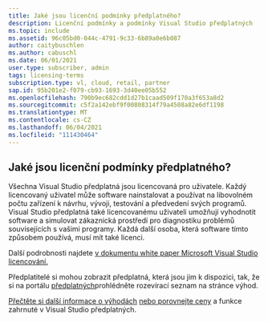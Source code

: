 ```yaml
---
title: Jaké jsou licenční podmínky předplatného?
description: Licenční podmínky a podmínky Visual Studio předplatných
ms.topic: include
ms.assetid: 96c05bd0-044c-4791-9c33-6b89a0e6b087
author: caitybuschlen
ms.author: cabuschl
ms.date: 06/01/2021
user.type: subscriber, admin
tags: licensing-terms
subscription.type: vl, cloud, retail, partner
sap.id: 95b201e2-f079-cb93-1693-3d40ee05b552
ms.openlocfilehash: 790b9ec682cdd1d27b1caad509f170a3f653a8d2
ms.sourcegitcommit: c5f2a142ebf9f00808314f79a4508a82e6df1198
ms.translationtype: MT
ms.contentlocale: cs-CZ
ms.lasthandoff: 06/04/2021
ms.locfileid: "111430464"
---
```

## <a name="what-are-the-subscription-licensing-terms-and-conditions"></a>Jaké jsou licenční podmínky předplatného? 

Všechna Visual Studio předplatná jsou licencovaná pro uživatele. Každý licencovaný uživatel může software nainstalovat a používat na libovolném počtu zařízení k návrhu, vývoji, testování a předvedení svých programů. Visual Studio předplatná také licencovanému uživateli umožňují vyhodnotit software a simulovat zákaznická prostředí pro diagnostiku problémů souvisejících s vašimi programy. Každá další osoba, která software tímto způsobem používá, musí mít také licenci. 

Další podrobnosti najdete [v dokumentu white paper Microsoft Visual Studio licencování.](https://visualstudio.microsoft.com/wp-content/uploads/2020/03/Visual-Studio-Licensing-Whitepaper-Mar-2020.pdf) 

Předplatitelé si mohou zobrazit předplatná, která jsou jim k dispozici, tak, že si na portálu [předplatných](https://my.visualstudio.com/benefits)prohlédněte rozevírací seznam na stránce výhod. 

[Přečtěte si další informace o výhodách](https://visualstudio.microsoft.com/vs/benefits/) [nebo porovnejte ceny](https://visualstudio.microsoft.com/vs/pricing/) a funkce zahrnuté v Visual Studio předplatných.